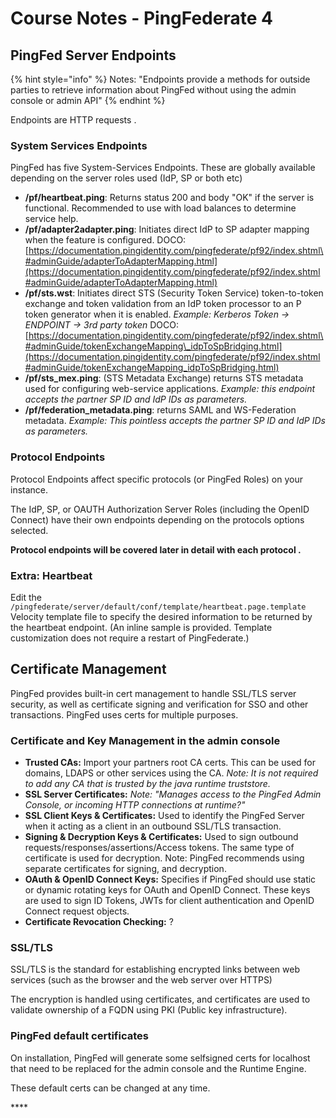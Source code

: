 # Course Notes - PingFederate 4

## PingFed Server Endpoints

{% hint style="info" %}
Notes: "Endpoints provide a methods for outside parties to retrieve information about PingFed without using the admin console or admin API"
{% endhint %}

Endpoints are HTTP requests .

### System Services Endpoints

PingFed has five System-Services Endpoints. These are globally available depending on the server roles used \(IdP, SP or both etc\)

* **/pf/heartbeat.ping**: Returns status 200 and body "OK" if the server is functional. Recommended to use with load balances to determine service help.
* **/pf/adapter2adapter.ping**: Initiates direct IdP to SP adapter mapping when the feature is configured. DOCO: [https://documentation.pingidentity.com/pingfederate/pf92/index.shtml\#adminGuide/adapterToAdapterMapping.html](https://documentation.pingidentity.com/pingfederate/pf92/index.shtml#adminGuide/adapterToAdapterMapping.html)
* **/pf/sts.wst**: Initiates direct STS \(Security Token Service\) token-to-token exchange and token validation from an IdP token processor to an P token generator when it is enabled. _Example: Kerberos Token -&gt; ENDPOINT -&gt; 3rd party token_ DOCO: [https://documentation.pingidentity.com/pingfederate/pf92/index.shtml\#adminGuide/tokenExchangeMapping\_idpToSpBridging.html](https://documentation.pingidentity.com/pingfederate/pf92/index.shtml#adminGuide/tokenExchangeMapping_idpToSpBridging.html)
* **/pf/sts\_mex.ping**: \(STS Metadata Exchange\) returns STS metadata used for configuring web-service applications. _Example: this endpoint accepts the partner SP ID and IdP IDs as parameters._
* **/pf/federation\_metadata.ping**: returns SAML and WS-Federation metadata. _Example: This pointless accepts the partner SP ID and IdP IDs as parameters._

### Protocol Endpoints

Protocol Endpoints affect specific protocols \(or PingFed Roles\) on your instance.

The IdP, SP, or OAUTH Authorization Server Roles \(including the OpenID Connect\) have their own endpoints depending on the protocols options selected.

**Protocol endpoints will be covered later in detail with each protocol .**

### Extra: Heartbeat

Edit the `/pingfederate/server/default/conf/template/heartbeat.page.template` Velocity template file to specify the desired information to be returned by the heartbeat endpoint. \(An inline sample is provided. Template customization does not require a restart of PingFederate.\)

## Certificate Management

PingFed provides built-in cert management to handle SSL/TLS server security, as well as certificate signing and verification for SSO and other transactions. PingFed uses certs for multiple purposes.

### Certificate and Key Management in the admin console

* **Trusted CAs:** Import your partners root CA certs. This can be used for domains, LDAPS or other services using the CA.  _Note: It is not required to add any CA that is trusted by the java runtime truststore._
* **SSL Server Certificates:**  _Note: "Manages access to the PingFed Admin Console, or incoming HTTP connections at runtime?"_
* **SSL Client Keys & Certificates:** Used to identify the PingFed Server when it acting as a client in an outbound SSL/TLS transaction.
* **Signing & Decryption Keys & Certificates:** Used to sign outbound requests/responses/assertions/Access tokens. The same type of certificate is used for decryption. Note: PingFed recommends using separate certificates for signing, and decryption.
* **OAuth & OpenID Connect Keys:** Specifies if PingFed should use static or dynamic rotating keys for OAuth and OpenID Connect. These keys are used to sign ID Tokens, JWTs for client authentication and OpenID Connect request objects.
* **Certificate Revocation Checking:** ?

### SSL/TLS

SSL/TLS is the standard for establishing encrypted links between web services \(such as the browser and the web server over HTTPS\)

The encryption is handled using certificates, and certificates are used to validate ownership of a FQDN using PKI \(Public key infrastructure\).

### PingFed default certificates

On installation, PingFed will generate some selfsigned certs for localhost that need to be replaced for the admin console and the Runtime Engine.

These default certs can be changed at any time.

\*\*\*\*

